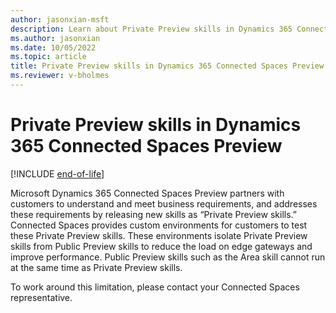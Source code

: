 ```yaml
---
author: jasonxian-msft
description: Learn about Private Preview skills in Dynamics 365 Connected Spaces Preview and how they interact with Public Preview skills.
ms.author: jasonxian
ms.date: 10/05/2022
ms.topic: article
title: Private Preview skills in Dynamics 365 Connected Spaces Preview
ms.reviewer: v-bholmes
---
```


# Private Preview skills in Dynamics 365 Connected Spaces Preview

[!INCLUDE [end-of-life](includes/end-of-life.md)]

Microsoft Dynamics 365 Connected Spaces Preview partners with customers to understand and meet business requirements, and addresses these requirements by 
releasing new skills as “Private Preview skills.” Connected Spaces provides custom environments for customers to test these Private Preview skills. 
These environments isolate Private Preview skills from Public Preview skills to reduce the load on edge gateways and improve performance. 
Public Preview skills such as the Area skill cannot run at the same time as Private Preview skills. 

To work around this limitation, please contact your Connected Spaces representative. 
